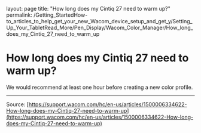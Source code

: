 layout: page
title: "How long does my Cintiq 27 need to warm up?"
permalink: /Getting_StartedHow-to_articles_to_help_get_your_new_Wacom_device_setup_and_get_y/Setting_Up_Your_TabletRead_More/Pen_Display/Wacom_Color_Manager/How_long_does_my_Cintiq_27_need_to_warm_up

# How long does my Cintiq 27 need to warm up?

We would recommend at least one hour before creating a new color profile.

---
Source: [https://support.wacom.com/hc/en-us/articles/1500006334622-How-long-does-my-Cintiq-27-need-to-warm-up](https://support.wacom.com/hc/en-us/articles/1500006334622-How-long-does-my-Cintiq-27-need-to-warm-up)
